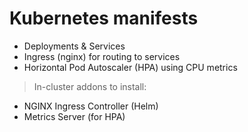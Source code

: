 # Kubernetes manifests

- Deployments & Services
- Ingress (nginx) for routing to services
- Horizontal Pod Autoscaler (HPA) using CPU metrics

> In-cluster addons to install:
- NGINX Ingress Controller (Helm)
- Metrics Server (for HPA)
